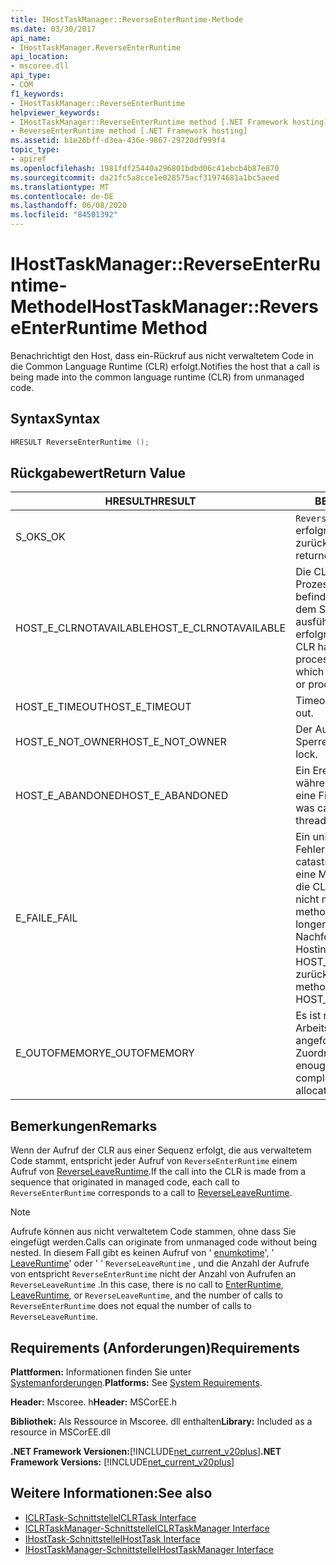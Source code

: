 ```yaml
---
title: IHostTaskManager::ReverseEnterRuntime-Methode
ms.date: 03/30/2017
api_name:
- IHostTaskManager.ReverseEnterRuntime
api_location:
- mscoree.dll
api_type:
- COM
f1_keywords:
- IHostTaskManager::ReverseEnterRuntime
helpviewer_keywords:
- IHostTaskManager::ReverseEnterRuntime method [.NET Framework hosting]
- ReverseEnterRuntime method [.NET Framework hosting]
ms.assetid: b1e26bff-d3ea-436e-9867-29720df999f4
topic_type:
- apiref
ms.openlocfilehash: 1981fdf25440a296801bdbd06c41ebcb4b87e870
ms.sourcegitcommit: da21fc5a8cce1e028575acf31974681a1bc5aeed
ms.translationtype: MT
ms.contentlocale: de-DE
ms.lasthandoff: 06/08/2020
ms.locfileid: "84501392"
---
```

# <a name="ihosttaskmanagerreverseenterruntime-method"></a><span data-ttu-id="b80e9-102">IHostTaskManager::ReverseEnterRuntime-Methode</span><span class="sxs-lookup"><span data-stu-id="b80e9-102">IHostTaskManager::ReverseEnterRuntime Method</span></span>
<span data-ttu-id="b80e9-103">Benachrichtigt den Host, dass ein-Rückruf aus nicht verwaltetem Code in die Common Language Runtime (CLR) erfolgt.</span><span class="sxs-lookup"><span data-stu-id="b80e9-103">Notifies the host that a call is being made into the common language runtime (CLR) from unmanaged code.</span></span>  
  
## <a name="syntax"></a><span data-ttu-id="b80e9-104">Syntax</span><span class="sxs-lookup"><span data-stu-id="b80e9-104">Syntax</span></span>  
  
```cpp  
HRESULT ReverseEnterRuntime ();  
```  
  
## <a name="return-value"></a><span data-ttu-id="b80e9-105">Rückgabewert</span><span class="sxs-lookup"><span data-stu-id="b80e9-105">Return Value</span></span>  
  
|<span data-ttu-id="b80e9-106">HRESULT</span><span class="sxs-lookup"><span data-stu-id="b80e9-106">HRESULT</span></span>|<span data-ttu-id="b80e9-107">BESCHREIBUNG</span><span class="sxs-lookup"><span data-stu-id="b80e9-107">Description</span></span>|  
|-------------|-----------------|  
|<span data-ttu-id="b80e9-108">S_OK</span><span class="sxs-lookup"><span data-stu-id="b80e9-108">S_OK</span></span>|<span data-ttu-id="b80e9-109">`ReverseEnterRuntime`wurde erfolgreich zurückgegeben.</span><span class="sxs-lookup"><span data-stu-id="b80e9-109">`ReverseEnterRuntime` returned successfully.</span></span>|  
|<span data-ttu-id="b80e9-110">HOST_E_CLRNOTAVAILABLE</span><span class="sxs-lookup"><span data-stu-id="b80e9-110">HOST_E_CLRNOTAVAILABLE</span></span>|<span data-ttu-id="b80e9-111">Die CLR wurde nicht in einen Prozess geladen, oder die CLR befindet sich in einem Zustand, in dem Sie verwalteten Code nicht ausführen oder den-Befehl nicht erfolgreich verarbeiten kann.</span><span class="sxs-lookup"><span data-stu-id="b80e9-111">The CLR has not been loaded into a process, or the CLR is in a state in which it cannot run managed code or process the call successfully.</span></span>|  
|<span data-ttu-id="b80e9-112">HOST_E_TIMEOUT</span><span class="sxs-lookup"><span data-stu-id="b80e9-112">HOST_E_TIMEOUT</span></span>|<span data-ttu-id="b80e9-113">Timeout des Aufrufes.</span><span class="sxs-lookup"><span data-stu-id="b80e9-113">The call timed out.</span></span>|  
|<span data-ttu-id="b80e9-114">HOST_E_NOT_OWNER</span><span class="sxs-lookup"><span data-stu-id="b80e9-114">HOST_E_NOT_OWNER</span></span>|<span data-ttu-id="b80e9-115">Der Aufrufer ist nicht Besitzer der Sperre.</span><span class="sxs-lookup"><span data-stu-id="b80e9-115">The caller does not own the lock.</span></span>|  
|<span data-ttu-id="b80e9-116">HOST_E_ABANDONED</span><span class="sxs-lookup"><span data-stu-id="b80e9-116">HOST_E_ABANDONED</span></span>|<span data-ttu-id="b80e9-117">Ein Ereignis wurde abgebrochen, während ein blockierter Thread oder eine Fiber darauf wartete.</span><span class="sxs-lookup"><span data-stu-id="b80e9-117">An event was canceled while a blocked thread or fiber was waiting on it.</span></span>|  
|<span data-ttu-id="b80e9-118">E_FAIL</span><span class="sxs-lookup"><span data-stu-id="b80e9-118">E_FAIL</span></span>|<span data-ttu-id="b80e9-119">Ein unbekannter schwerwiegender Fehler ist aufgetreten.</span><span class="sxs-lookup"><span data-stu-id="b80e9-119">An unknown catastrophic failure occurred.</span></span> <span data-ttu-id="b80e9-120">Wenn eine Methode E_FAIL zurückgibt, ist die CLR innerhalb des Prozesses nicht mehr verwendbar.</span><span class="sxs-lookup"><span data-stu-id="b80e9-120">When a method returns E_FAIL, the CLR is no longer usable within the process.</span></span> <span data-ttu-id="b80e9-121">Nachfolgende Aufrufe von Hostingmethoden geben HOST_E_CLRNOTAVAILABLE zurück.</span><span class="sxs-lookup"><span data-stu-id="b80e9-121">Subsequent calls to hosting methods return HOST_E_CLRNOTAVAILABLE.</span></span>|  
|<span data-ttu-id="b80e9-122">E_OUTOFMEMORY</span><span class="sxs-lookup"><span data-stu-id="b80e9-122">E_OUTOFMEMORY</span></span>|<span data-ttu-id="b80e9-123">Es ist nicht genügend Arbeitsspeicher verfügbar, um die angeforderte Ressourcen Zuordnung abzuschließen.</span><span class="sxs-lookup"><span data-stu-id="b80e9-123">Not enough memory is available to complete the requested resource allocation.</span></span>|  
  
## <a name="remarks"></a><span data-ttu-id="b80e9-124">Bemerkungen</span><span class="sxs-lookup"><span data-stu-id="b80e9-124">Remarks</span></span>  
 <span data-ttu-id="b80e9-125">Wenn der Aufruf der CLR aus einer Sequenz erfolgt, die aus verwaltetem Code stammt, entspricht jeder Aufruf von `ReverseEnterRuntime` einem Aufruf von [ReverseLeaveRuntime](ihosttaskmanager-reverseleaveruntime-method.md).</span><span class="sxs-lookup"><span data-stu-id="b80e9-125">If the call into the CLR is made from a sequence that originated in managed code, each call to `ReverseEnterRuntime` corresponds to a call to [ReverseLeaveRuntime](ihosttaskmanager-reverseleaveruntime-method.md).</span></span>  
  
> [!NOTE]
> <span data-ttu-id="b80e9-126">Aufrufe können aus nicht verwaltetem Code stammen, ohne dass Sie eingefügt werden.</span><span class="sxs-lookup"><span data-stu-id="b80e9-126">Calls can originate from unmanaged code without being nested.</span></span> <span data-ttu-id="b80e9-127">In diesem Fall gibt es keinen Aufruf von ' [enumkotime](ihosttaskmanager-enterruntime-method.md)', ' [LeaveRuntime](ihosttaskmanager-leaveruntime-method.md)' oder ' ' `ReverseLeaveRuntime` , und die Anzahl der Aufrufe von entspricht `ReverseEnterRuntime` nicht der Anzahl von Aufrufen an `ReverseLeaveRuntime` .</span><span class="sxs-lookup"><span data-stu-id="b80e9-127">In this case, there is no call to [EnterRuntime](ihosttaskmanager-enterruntime-method.md), [LeaveRuntime](ihosttaskmanager-leaveruntime-method.md), or `ReverseLeaveRuntime`, and the number of calls to `ReverseEnterRuntime` does not equal the number of calls to `ReverseLeaveRuntime`.</span></span>  
  
## <a name="requirements"></a><span data-ttu-id="b80e9-128">Requirements (Anforderungen)</span><span class="sxs-lookup"><span data-stu-id="b80e9-128">Requirements</span></span>  
 <span data-ttu-id="b80e9-129">**Plattformen:** Informationen finden Sie unter [Systemanforderungen](../../get-started/system-requirements.md).</span><span class="sxs-lookup"><span data-stu-id="b80e9-129">**Platforms:** See [System Requirements](../../get-started/system-requirements.md).</span></span>  
  
 <span data-ttu-id="b80e9-130">**Header:** Mscoree. h</span><span class="sxs-lookup"><span data-stu-id="b80e9-130">**Header:** MSCorEE.h</span></span>  
  
 <span data-ttu-id="b80e9-131">**Bibliothek:** Als Ressource in Mscoree. dll enthalten</span><span class="sxs-lookup"><span data-stu-id="b80e9-131">**Library:** Included as a resource in MSCorEE.dll</span></span>  
  
 <span data-ttu-id="b80e9-132">**.NET Framework Versionen:**[!INCLUDE[net_current_v20plus](../../../../includes/net-current-v20plus-md.md)]</span><span class="sxs-lookup"><span data-stu-id="b80e9-132">**.NET Framework Versions:** [!INCLUDE[net_current_v20plus](../../../../includes/net-current-v20plus-md.md)]</span></span>  
  
## <a name="see-also"></a><span data-ttu-id="b80e9-133">Weitere Informationen:</span><span class="sxs-lookup"><span data-stu-id="b80e9-133">See also</span></span>

- [<span data-ttu-id="b80e9-134">ICLRTask-Schnittstelle</span><span class="sxs-lookup"><span data-stu-id="b80e9-134">ICLRTask Interface</span></span>](iclrtask-interface.md)
- [<span data-ttu-id="b80e9-135">ICLRTaskManager-Schnittstelle</span><span class="sxs-lookup"><span data-stu-id="b80e9-135">ICLRTaskManager Interface</span></span>](iclrtaskmanager-interface.md)
- [<span data-ttu-id="b80e9-136">IHostTask-Schnittstelle</span><span class="sxs-lookup"><span data-stu-id="b80e9-136">IHostTask Interface</span></span>](ihosttask-interface.md)
- [<span data-ttu-id="b80e9-137">IHostTaskManager-Schnittstelle</span><span class="sxs-lookup"><span data-stu-id="b80e9-137">IHostTaskManager Interface</span></span>](ihosttaskmanager-interface.md)

